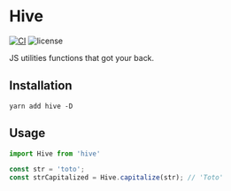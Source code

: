 # Hive
[![CI](https://github.com/thomasbrodusch/hive/actions/workflows/ci.yaml/badge.svg?branch=develop)](https://github.com/thomasbrodusch/hive/actions/workflows/ci.yaml)
![license](https://img.shields.io/github/license/thomasbrodusch/hive?color=%2365C764)

JS utilities functions that got your back.

## Installation
`yarn add hive -D`

## Usage

```typescript
import Hive from 'hive'

const str = 'toto';
const strCapitalized = Hive.capitalize(str); // 'Toto'
```
